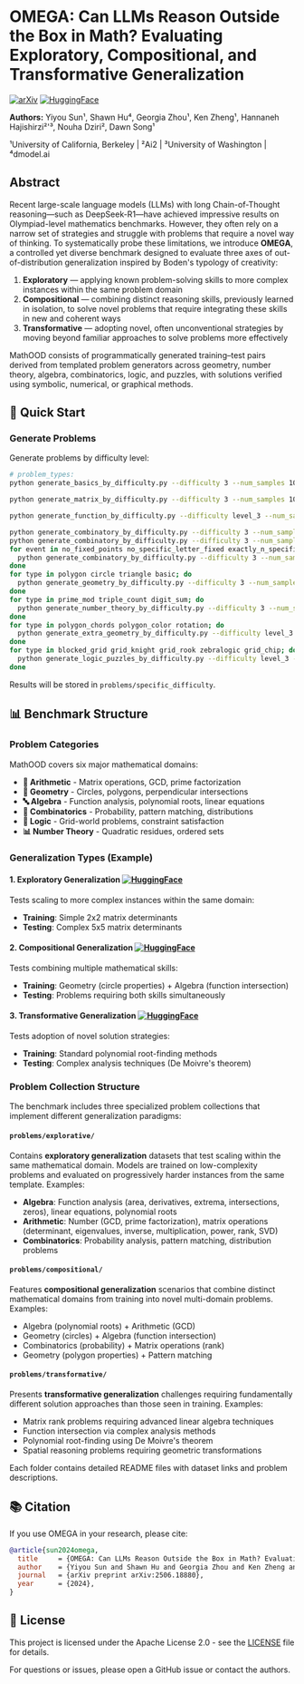 # OMEGA: Can LLMs Reason Outside the Box in Math? Evaluating Exploratory, Compositional, and Transformative Generalization

[![arXiv](https://img.shields.io/badge/arXiv-preprint-b31b1b.svg)](https://arxiv.org/abs/2506.18880)
[![HuggingFace](https://img.shields.io/badge/🤗%20HuggingFace-Datasets-yellow)](https://huggingface.co/datasets/allenai/omega-explorative)

**Authors:** Yiyou Sun¹, Shawn Hu⁴, Georgia Zhou¹, Ken Zheng¹, Hannaneh Hajishirzi²'³, Nouha Dziri², Dawn Song¹

¹University of California, Berkeley | ²Ai2 | ³University of Washington | ⁴dmodel.ai

## Abstract

Recent large-scale language models (LLMs) with long Chain-of-Thought reasoning—such as DeepSeek-R1—have achieved impressive results on Olympiad-level mathematics benchmarks. However, they often rely on a narrow set of strategies and struggle with problems that require a novel way of thinking. To systematically probe these limitations, we introduce **OMEGA**, a controlled yet diverse benchmark designed to evaluate three axes of out-of-distribution generalization inspired by Boden's typology of creativity:

1. **Exploratory** — applying known problem-solving skills to more complex instances within the same problem domain
2. **Compositional** — combining distinct reasoning skills, previously learned in isolation, to solve novel problems that require integrating these skills in new and coherent ways  
3. **Transformative**  — adopting novel, often unconventional strategies by moving beyond familiar approaches to solve problems more effectively

MathOOD consists of programmatically generated training–test pairs derived from templated problem generators across geometry, number theory, algebra, combinatorics, logic, and puzzles, with solutions verified using symbolic, numerical, or graphical methods.

## 🚀 Quick Start

### Generate Problems

Generate problems by difficulty level:
```bash
# problem_types: 
python generate_basics_by_difficulty.py --difficulty 3 --num_samples 10 --problem_types algebra_linear_equation algebra_polynomial_roots arithmetic_mixed arithmetic_list_prime_factors arithmetic_gcd

python generate_matrix_by_difficulty.py --difficulty 3 --num_samples 10  --problem_types inverse multiplication determinant rank eigenvalues power svd

python generate_function_by_difficulty.py --difficulty level_3 --num_samples 10  --problem_types intersection intersection_coords extrema extrema_coords area zeros derivative_sign

python generate_combinatory_by_difficulty.py --difficulty 3 --num_samples 10  --type distribution
python generate_combinatory_by_difficulty.py --difficulty 3 --num_samples 10  --type pattern_matching
for event in no_fixed_points no_specific_letter_fixed exactly_n_specific_fixed at_least_n_specific_fixed; do
  python generate_combinatory_by_difficulty.py --difficulty 3 --num_samples 10  --type probability --event $event
done 
for type in polygon circle triangle basic; do
  python generate_geometry_by_difficulty.py --difficulty 3 --num_samples 10  --problem_types $type
done 
for type in prime_mod triple_count digit_sum; do
  python generate_number_theory_by_difficulty.py --difficulty 3 --num_samples 10  --problem_types $type
done 
for type in polygon_chords polygon_color rotation; do
  python generate_extra_geometry_by_difficulty.py --difficulty level_3 --num_samples 10  --problem_types $type
done 
for type in blocked_grid grid_knight grid_rook zebralogic grid_chip; do
  python generate_logic_puzzles_by_difficulty.py --difficulty level_3 --num_samples 10  --problem_types $type
done 
```

Results will be stored in `problems/specific_difficulty`. 

## 📊 Benchmark Structure

### Problem Categories

MathOOD covers six major mathematical domains:

- **🔢 Arithmetic** - Matrix operations, GCD, prime factorization
- **📐 Geometry** - Circles, polygons, perpendicular intersections  
- **🔤 Algebra** - Function analysis, polynomial roots, linear equations
- **🎲 Combinatorics** - Probability, pattern matching, distributions
- **🧩 Logic** - Grid-world problems, constraint satisfaction
- **📊 Number Theory** - Quadratic residues, ordered sets

### Generalization Types (Example)

#### 1. Exploratory Generalization [![HuggingFace](https://img.shields.io/badge/🤗%20HuggingFace-Datasets-yellow)](https://huggingface.co/datasets/allenai/omega-explorative)
Tests scaling to more complex instances within the same domain:
- **Training**: Simple 2x2 matrix determinants
- **Testing**: Complex 5x5 matrix determinants

#### 2. Compositional Generalization [![HuggingFace](https://img.shields.io/badge/🤗%20HuggingFace-Datasets-yellow)](https://huggingface.co/datasets/allenai/omega-compositional) 
Tests combining multiple mathematical skills:
- **Training**: Geometry (circle properties) + Algebra (function intersection)
- **Testing**: Problems requiring both skills simultaneously

#### 3. Transformative Generalization [![HuggingFace](https://img.shields.io/badge/🤗%20HuggingFace-Datasets-yellow)](https://huggingface.co/datasets/allenai/omega-transformative)
Tests adoption of novel solution strategies:
- **Training**: Standard polynomial root-finding methods
- **Testing**: Complex analysis techniques (De Moivre's theorem)

### Problem Collection Structure

The benchmark includes three specialized problem collections that implement different generalization paradigms:

#### `problems/explorative/`
Contains **exploratory generalization** datasets that test scaling within the same mathematical domain. Models are trained on low-complexity problems and evaluated on progressively harder instances from the same template. Examples:
- **Algebra**: Function analysis (area, derivatives, extrema, intersections, zeros), linear equations, polynomial roots
- **Arithmetic**: Number (GCD, prime factorization), matrix operations (determinant, eigenvalues, inverse, multiplication, power, rank, SVD)
- **Combinatorics**: Probability analysis, pattern matching, distribution problems

#### `problems/compositional/`
Features **compositional generalization** scenarios that combine distinct mathematical domains from training into novel multi-domain problems. Examples:
- Algebra (polynomial roots) + Arithmetic (GCD)
- Geometry (circles) + Algebra (function intersection) 
- Combinatorics (probability) + Matrix operations (rank)
- Geometry (polygon properties) + Pattern matching

#### `problems/transformative/`
Presents **transformative generalization** challenges requiring fundamentally different solution approaches than those seen in training. Examples:
- Matrix rank problems requiring advanced linear algebra techniques
- Function intersection via complex analysis methods
- Polynomial root-finding using De Moivre's theorem
- Spatial reasoning problems requiring geometric transformations

Each folder contains detailed README files with dataset links and problem descriptions.

## 📚 Citation

If you use OMEGA in your research, please cite:

```bibtex
@article{sun2024omega,
  title     = {OMEGA: Can LLMs Reason Outside the Box in Math? Evaluating Exploratory, Compositional, and Transformative Generalization},
  author    = {Yiyou Sun and Shawn Hu and Georgia Zhou and Ken Zheng and Hannaneh Hajishirzi and Nouha Dziri and Dawn Song},
  journal   = {arXiv preprint arXiv:2506.18880},
  year      = {2024},
}
```

## 📄 License

This project is licensed under the Apache License 2.0 - see the [LICENSE](LICENSE) file for details.


For questions or issues, please open a GitHub issue or contact the authors.